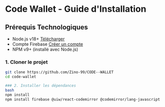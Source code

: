 # Code Wallet - Guide d'Installation

##  Prérequis Technologiques
- Node.js v18+ [Télécharger](https://nodejs.org/)
- Compte Firebase [Créer un compte](https://firebase.google.com/)
- NPM v9+ (installé avec Node.js)

### 1. Cloner le projet
```bash
git clone https://github.com/Zino-99/CODE--WALLET 
cd code-wallet

### 2. Installer les dépendances
bash
npm install
npm install firebase @uiw/react-codemirror @codemirror/lang-javascript @headlessui/react @heroicons/react